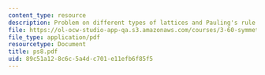 ```yaml
---
content_type: resource
description: Problem on different types of lattices and Pauling's rule.
file: https://ol-ocw-studio-app-qa.s3.amazonaws.com/courses/3-60-symmetry-structure-and-tensor-properties-of-materials-fall-2005/89c51a128c6c5a4dc701e11efb6f85f5_ps8.pdf
file_type: application/pdf
resourcetype: Document
title: ps8.pdf
uid: 89c51a12-8c6c-5a4d-c701-e11efb6f85f5
---
```

